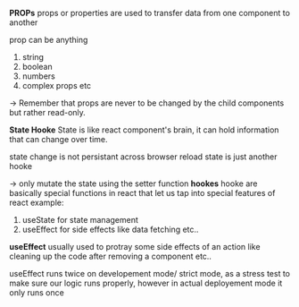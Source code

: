 **PROPs**
props or properties are used to transfer data from one component to another

prop can be anything

1. string
2. boolean
3. numbers
4. complex props etc

-> Remember that props are never to be changed by the child components but rather read-only.

**State Hooke**
State is like react component's brain, it can hold information that can change over time.

state change is not persistant across browser reload
state is just another hooke

-> only mutate the state using the setter function
**hookes**
hooke are basically special functions in react that let us tap into special features of react example:

1. useState for state management
2. useEffect for side effects like data fetching
   etc..

**useEffect**
usually used to protray some side effects of an action like cleaning up the code after removing a component etc..

useEffect runs twice on developement mode/ strict mode, as a stress test to make sure our logic runs properly, however in actual deployement mode it only runs once
